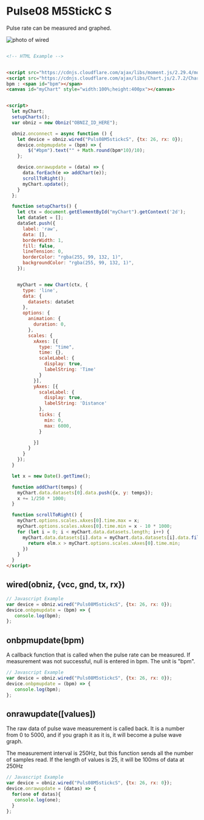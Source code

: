 # Pulse08 M5StickC S

Pulse rate can be measured and graphed.

![photo of wired](./image.jpg)


```html

<!-- HTML Example -->


<script src="https://cdnjs.cloudflare.com/ajax/libs/moment.js/2.29.4/moment.min.js"></script>
<script src="https://cdnjs.cloudflare.com/ajax/libs/Chart.js/2.7.2/Chart.min.js"></script>
bpm : <span id="bpm"></span>
<canvas id="myChart" style="width:100%;height:400px"></canvas>


<script>
  let myChart;
  setupCharts();
  var obniz = new Obniz("OBNIZ_ID_HERE");

  obniz.onconnect = async function () {
    let device = obniz.wired("Puls08M5stickcS", {tx: 26, rx: 0});
    device.onbpmupdate = (bpm) => {
        $("#bpm").text("" + Math.round(bpm*10)/10);
    };

    device.onrawupdate = (data) => {
      data.forEach(e => addChart(e));
      scrollToRight();
      myChart.update();
    }
  };

  function setupCharts() {
    let ctx = document.getElementById("myChart").getContext('2d');
    let dataSet = [];
    dataSet.push({
      label: 'raw',
      data: [],
      borderWidth: 1,
      fill: false,
      lineTension: 0,
      borderColor: "rgba(255, 99, 132, 1)",
      backgroundColor: "rgba(255, 99, 132, 1)",
    });


    myChart = new Chart(ctx, {
      type: 'line',
      data: {
        datasets: dataSet
      },
      options: {
        animation: {
          duration: 0,
        },
        scales: {
          xAxes: [{
            type: "time",
            time: {},
            scaleLabel: {
              display: true,
              labelString: 'Time'
            }
          }],
          yAxes: [{
            scaleLabel: {
              display: true,
              labelString: 'Distance'
            },
            ticks: {
              min: 0,
              max: 6000,
            }

          }]
        }
      }
    });
  }

  let x = new Date().getTime();

  function addChart(temps) {
    myChart.data.datasets[0].data.push({x, y: temps});
    x += 1/250 * 1000;
  }

  function scrollToRight() {
    myChart.options.scales.xAxes[0].time.max = x;
    myChart.options.scales.xAxes[0].time.min = x - 10 * 1000;
    for (let i = 0; i < myChart.data.datasets.length; i++) {
      myChart.data.datasets[i].data = myChart.data.datasets[i].data.filter((elm) => {
        return elm.x > myChart.options.scales.xAxes[0].time.min;
      })
    }
  }
</script>
```

## wired(obniz, {vcc, gnd, tx, rx})

```javascript
// Javascript Example
var device = obniz.wired("Puls08M5stickcS", {tx: 26, rx: 0});
device.onbpmupdate = (bpm) => {
   console.log(bpm);
};
```

## onbpmupdate(bpm)

A callback function that is called when the pulse rate can be measured.
If measurement was not successful, null is entered in bpm.
The unit is "bpm".

```javascript
// Javascript Example
var device = obniz.wired("Puls08M5stickcS", {tx: 26, rx: 0});
device.onbpmupdate = (bpm) => {
   console.log(bpm);
};
```

## onrawupdate([values])
The raw data of pulse wave measurement is called back.
It is a number from 0 to 5000, and if you graph it as it is, it will become a pulse wave graph.

The measurement interval is 250Hz, but this function sends all the number of samples read.
If the length of values ​​is 25, it will be 100ms of data at 250Hz

```javascript
// Javascript Example
var device = obniz.wired("Puls08M5stickcS", {tx: 26, rx: 0});
device.onrawupdate = (datas) => {
  for(one of datas){
   console.log(one);
  }
};
    
```
